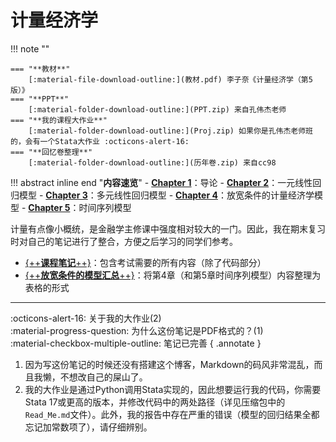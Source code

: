 # **计量经济学**

!!! note ""    
    
    === "**教材**"
        [:material-file-download-outline:](教材.pdf) 李子奈《计量经济学（第5版）》
    === "**PPT**"
        [:material-folder-download-outline:](PPT.zip) 来自孔伟杰老师
    === "**我的课程大作业**"
        [:material-folder-download-outline:](Proj.zip) 如果你是孔伟杰老师班的，会有一个Stata大作业 :octicons-alert-16:
    === "**回忆卷整理**"
        [:material-folder-download-outline:](历年卷.zip) 来自cc98

!!! abstract inline end "**内容速览**"
    - [**Chapter 1**](计量.pdf)：导论
    - [**Chapter 2**](计量.pdf)：一元线性回归模型
    - [**Chapter 3**](计量.pdf)：多元线性回归模型
    - [**Chapter 4**](计量.pdf)：放宽条件的计量经济学模型
    - [**Chapter 5**](计量.pdf)：时间序列模型


计量有点像小概统，是金融学主修课中强度相对较大的一门。因此，我在期末复习时对自己的笔记进行了整合，方便之后学习的同学们参考。

- [{++**课程笔记**++}](计量.pdf)：包含考试需要的所有内容（除了代码部分）
- [{++**放宽条件的模型汇总**++}](放宽条件的模型汇总.pdf)：将第4章（和第5章时间序列模型）内容整理为表格的形式

****

:octicons-alert-16: 关于我的大作业(2)<br />
:material-progress-question: 为什么这份笔记是PDF格式的？(1)<br />
:material-checkbox-multiple-outline: 笔记已完善
{ .annotate }

1. 因为写这份笔记的时候还没有搭建这个博客，Markdown的码风非常混乱，而且我懒，不想改自己的屎山了。
2. 我的大作业是通过Python调用Stata实现的，因此想要运行我的代码，你需要Stata 17或更高的版本，并修改代码中的两处路径（详见压缩包中的`Read_Me.md`文件）。此外，我的报告中存在严重的错误（模型的回归结果全都忘记加常数项了），请仔细辨别。
